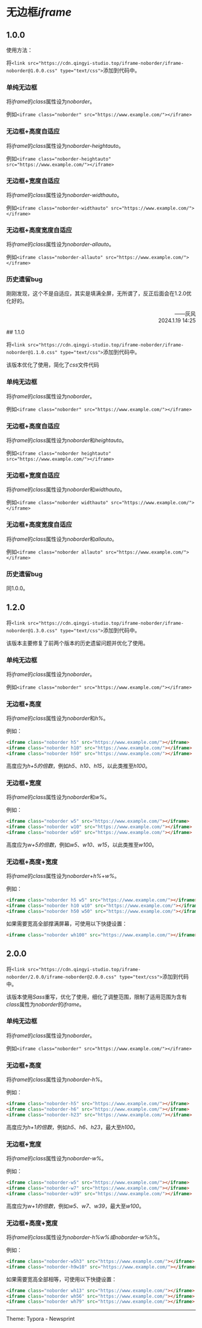 <script>
// 创建一个新的链接元素
var link = document.createElement('link');
// 设置链接的属性
link.href = 'https://cdn.qingyi-studio.top/PT-Serif/PT-Serif.css';
link.rel = 'stylesheet';
link.type = 'text/css';
link.crossOrigin = true;
// 将链接插入到页面的`<head>`中
document.head.appendChild(link);
// 修改页面的标题
document.title = "青衣工作室CDN";
// 在2秒后再次修改标题为“青衣工作室CDN”
setTimeout(function() {
  document.title = "青衣工作室CDN";
}, 2000);
</script>
# 无边框*iframe*

## 1.0.0

使用方法：

将`<link src="https://cdn.qingyi-studio.top/iframe-noborder/iframe-noborder@1.0.0.css" type="text/css">`添加到代码中。

### 单纯无边框

将*iframe*的*class*属性设为*noborder*。

例如`<iframe class="noborder" src="https://www.example.com/"></iframe>`

### 无边框+高度自适应

将*iframe*的*class*属性设为*noborder-heightauto*。

例如`<iframe class="noborder-heightauto" src="https://www.example.com/"></iframe>`

### 无边框+宽度自适应

将*iframe*的*class*属性设为*noborder-widthauto*。

例如`<iframe class="noborder-widthauto" src="https://www.example.com/"></iframe>`

### 无边框+高度宽度自适应

将*iframe*的*class*属性设为*noborder-allauto*。

例如`<iframe class="noborder-allauto" src="https://www.example.com/"></iframe>`

### 历史遗留bug

刚刚发现，这个不是自适应，其实是填满全屏，无所谓了，反正后面会在1.2.0优化好的。

<p style="text-align:right">
	——灰风
	<br>
	2024.1.19 14:25
</p>
## 1.1.0

将`<link src="https://cdn.qingyi-studio.top/iframe-noborder/iframe-noborder@1.1.0.css" type="text/css">`添加到代码中。

该版本优化了使用，简化了*css*文件代码

### 单纯无边框

将*iframe*的*class*属性设为*noborder*。

例如`<iframe class="noborder" src="https://www.example.com/"></iframe>`

### 无边框+高度自适应

将*iframe*的*class*属性设为*noborder*和*heightauto*。

例如`<iframe class="noborder heightauto" src="https://www.example.com/"></iframe>`

### 无边框+宽度自适应

将*iframe*的*class*属性设为*noborder*和*widthauto*。

例如`<iframe class="noborder widthauto" src="https://www.example.com/"></iframe>`

### 无边框+高度宽度自适应

将*iframe*的*class*属性设为*noborder*和*allauto*。

例如`<iframe class="noborder allauto" src="https://www.example.com/"></iframe>`

### 历史遗留bug

同1.0.0。

## 1.2.0

将`<link src="https://cdn.qingyi-studio.top/iframe-noborder/iframe-noborder@1.3.0.css" type="text/css">`添加到代码中。

该版本主要修复了前两个版本的历史遗留问题并优化了使用。

### 单纯无边框

将*iframe*的*class*属性设为*noborder*。

例如`<iframe class="noborder" src="https://www.example.com/"></iframe>`

### 无边框+高度

将*iframe*的*class*属性设为*noborder*和*h%*。

例如：

```html
<iframe class="noborder h5" src="https://www.example.com/"></iframe>
<iframe class="noborder h10" src="https://www.example.com/"></iframe>
<iframe class="noborder h50" src="https://www.example.com/"></iframe>
```

高度应为*h+5的倍数*，例如*h5*、*h10*、*h15*，以此类推至*h100*。

### 无边框+宽度

将*iframe*的*class*属性设为*noborder*和*w%*。

例如：

```html
<iframe class="noborder w5" src="https://www.example.com/"></iframe>
<iframe class="noborder w10" src="https://www.example.com/"></iframe>
<iframe class="noborder w50" src="https://www.example.com/"></iframe>
```

高度应为*w+5的倍数*，例如*w5*、*w10*、*w15*，以此类推至*w100*。

### 无边框+高度+宽度

将*iframe*的*class*属性设为*noborder*+*h%*+*w%*。

例如：

```html
<iframe class="noborder h5 w5" src="https://www.example.com/"></iframe>
<iframe class="noborder h10 w10" src="https://www.example.com/"></iframe>
<iframe class="noborder h50 w50" src="https://www.example.com/"></iframe>
```

如果需要宽高全部撑满屏幕，可使用以下快捷设置：

```html
<iframe class="noborder wh100" src="https://www.example.com/"></iframe>
```

## 2.0.0

将`<link src="https://cdn.qingyi-studio.top/iframe-noborder/2.0.0/iframe-noborder@2.0.0.css" type="text/css">`添加到代码中。

该版本使用*Sass*重写，优化了使用，细化了调整范围，限制了适用范围为含有*class*属性为*noborder*的*iframe*。

### 单纯无边框

将*iframe*的*class*属性设为*noborder*。

例如`<iframe class="noborder" src="https://www.example.com/"></iframe>`

### 无边框+高度

将*iframe*的*class*属性设为*noborder-h%*。

例如：

```html
<iframe class="noborder-h5" src="https://www.example.com/"></iframe>
<iframe class="noborder-h6" src="https://www.example.com/"></iframe>
<iframe class="noborder-h23" src="https://www.example.com/"></iframe>
```

高度应为*h+1的倍数*，例如*h5*、*h6*、*h23*，最大至*h100*。

### 无边框+宽度

将*iframe*的*class*属性设为*noborder-w%*。

例如：

```html
<iframe class="noborder-w5" src="https://www.example.com/"></iframe>
<iframe class="noborder-w7" src="https://www.example.com/"></iframe>
<iframe class="noborder-w39" src="https://www.example.com/"></iframe>
```

高度应为*w+1的倍数*，例如*w5*、*w7*、*w39*，最大至*w100*。

### 无边框+高度+宽度

将*iframe*的*class*属性设为*noborder-h%w%*或*noborder-w%h%*。

例如：

```html
<iframe class="noborder-w5h3" src="https://www.example.com/"></iframe>
<iframe class="noborder-h9w10" src="https://www.example.com/"></iframe>
```

如果需要宽高全部相等，可使用以下快捷设置：

```html
<iframe class="noborder wh13" src="https://www.example.com/"></iframe>
<iframe class="noborder wh56" src="https://www.example.com/"></iframe>
<iframe class="noborder wh79" src="https://www.example.com/"></iframe>
```

------

Theme: Typora - Newsprint
